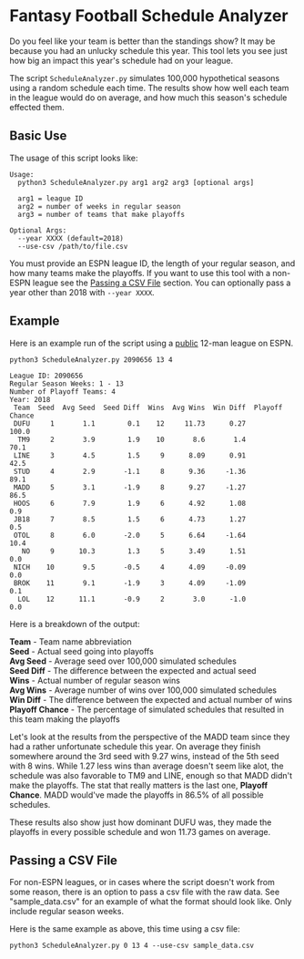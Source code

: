 # Fantasy Football Schedule Analyzer

Do you feel like your team is better than the standings show? It may be because
you had an unlucky schedule this year. This tool lets you see just how big an
impact this year's schedule had on your league.

The script `ScheduleAnalyzer.py` simulates 100,000 hypothetical seasons using
a random schedule each time. The results show how well each team in the league
would do on average, and how much this season's schedule effected them.

## Basic Use

The usage of this script looks like:

```
Usage:
  python3 ScheduleAnalyzer.py arg1 arg2 arg3 [optional args]

  arg1 = league ID
  arg2 = number of weeks in regular season
  arg3 = number of teams that make playoffs

Optional Args:
  --year XXXX (default=2018)
  --use-csv /path/to/file.csv
```

You must provide an ESPN league ID, the length of your regular season, and
how many teams make the playoffs. If you want to use this tool with a non-ESPN
league see the [Passing a CSV File](#passing-a-csv-file) section. You can optionally
pass a year other than 2018 with `--year XXXX`.

## Example

Here is an example run of the script using a
[public](http://games.espn.com/ffl/standings?leagueId=2090656&seasonId=2018)
12-man league on ESPN.

`python3 ScheduleAnalyzer.py 2090656 13 4`

```
League ID: 2090656
Regular Season Weeks: 1 - 13
Number of Playoff Teams: 4
Year: 2018
 Team  Seed  Avg Seed  Seed Diff  Wins  Avg Wins  Win Diff  Playoff Chance
 DUFU     1       1.1        0.1    12     11.73      0.27           100.0
  TM9     2       3.9        1.9    10       8.6       1.4            70.1
 LINE     3       4.5        1.5     9      8.09      0.91            42.5
 STUD     4       2.9       -1.1     8      9.36     -1.36            89.1
 MADD     5       3.1       -1.9     8      9.27     -1.27            86.5
 HOOS     6       7.9        1.9     6      4.92      1.08             0.9
 JB18     7       8.5        1.5     6      4.73      1.27             0.5
 OTOL     8       6.0       -2.0     5      6.64     -1.64            10.4
   NO     9      10.3        1.3     5      3.49      1.51             0.0
 NICH    10       9.5       -0.5     4      4.09     -0.09             0.0
 BROK    11       9.1       -1.9     3      4.09     -1.09             0.1
  LOL    12      11.1       -0.9     2       3.0      -1.0             0.0
```

Here is a breakdown of the output:

**Team** - Team name abbreviation  
**Seed** - Actual seed going into playoffs  
**Avg Seed** - Average seed over 100,000 simulated schedules  
**Seed Diff** - The difference between the expected and actual seed  
**Wins** - Actual number of regular season wins  
**Avg Wins** - Average number of wins over 100,000 simulated schedules  
**Win Diff** - The difference between the expected and actual number of wins  
**Playoff Chance** - The percentage of simulated schedules that resulted in this
    team making the playoffs  

Let's look at the results from the perspective of the MADD team since they
had a rather unfortunate schedule this year. On average they finish
somewhere around the 3rd seed with 9.27 wins, instead of the 5th seed with 8 wins.
While 1.27 less wins than average doesn't seem like alot, the schedule was also
favorable to TM9 and LINE, enough so that MADD didn't make
the playoffs. The stat that really matters is the last one, **Playoff Chance**.
MADD would've made the playoffs in 86.5% of all possible schedules.

These results also show just how dominant DUFU was, they made the playoffs
in every possible schedule and won 11.73 games on average.

## Passing a CSV File

For non-ESPN leagues, or in cases where the script doesn't work from some
reason, there is an option to pass a csv file with the raw data. See
"sample_data.csv" for an example of what the format should look like. Only
include regular season weeks.

Here is the same example as above, this time using a csv file:

`python3 ScheduleAnalyzer.py 0 13 4 --use-csv sample_data.csv`
